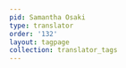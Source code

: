 ```yaml
---
pid: Samantha Osaki
type: translator
order: '132'
layout: tagpage
collection: translator_tags
---
```

